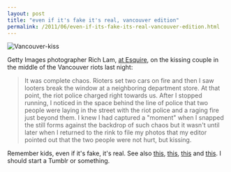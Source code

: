 ```yaml
---
layout: post
title: "even if it's fake it's real, vancouver edition"
permalink: /2011/06/even-if-its-fake-its-real-vancouver-edition.html
---
```


<p><img class="asset  asset-image at-xid-6a00d8341c4f5f53ef0154330fd2e6970c" alt="Vancouver-kiss" title="Vancouver-kiss" src="https://sippey.typepad.com/.a/6a00d8341c4f5f53ef0154330fd2e6970c-500wi" /></a></p>

<p>Getty Images photographer Rich Lam, <a href="http://www.esquire.com/blogs/politics/vancouver-riots-2011-photo-5929916">at Esquire</a>, on the kissing couple in the middle of the Vancouver riots last night:</p>

<blockquote><p>It was complete chaos. Rioters set two cars on fire and then I saw looters break the window at a neighboring department store. At that point, the riot police charged right towards us. After I stopped running, I noticed in the space behind the line of police that two people were laying in the street with the riot police and a raging fire just beyond them. I knew I had captured a "moment" when I snapped the still forms against the backdrop of such chaos but it wasn't until later when I returned to the rink to file my photos that my editor pointed out that the two people were not hurt, but kissing.</p></blockquote>

<p>Remember kids, even if it's fake, it's real.  See also <a href="http://www.sippey.com/2010/11/even-if-its-fake-its-real.html">this</a>, <a href="http://www.sippey.com/2011/05/studio-60-impersonators-on-twitter-even-if-its-fake-its-real.html">this</a>, <a href="http://www.sippey.com/2011/05/even-if-its-fake-its-real.html">this</a> and <a href="http://www.sippey.com/2011/01/the-real-and-fake-spiral-jetty.html">this</a>. I should start a Tumblr or something.</p>



